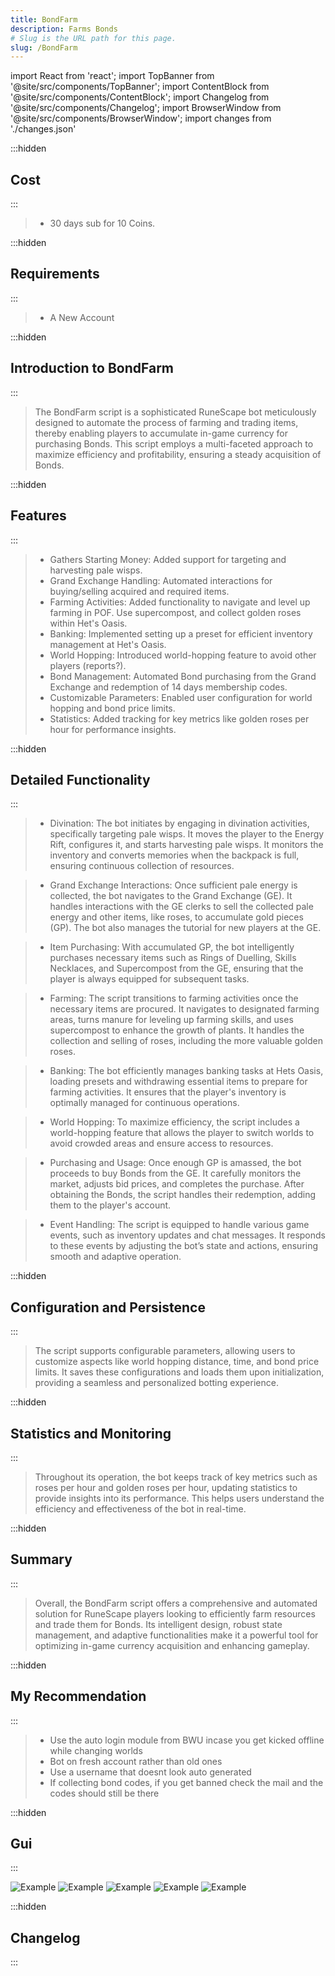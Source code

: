 ```yaml
---
title: BondFarm
description: Farms Bonds
# Slug is the URL path for this page.
slug: /BondFarm
---
```


import React from 'react';
import TopBanner from '@site/src/components/TopBanner';
import ContentBlock from '@site/src/components/ContentBlock';
import Changelog from '@site/src/components/Changelog';
import BrowserWindow from '@site/src/components/BrowserWindow';
import changes from './changes.json'

<TopBanner title="Bond Farm" version="v0.1" author="MonVardsDraguns & andri588" skill="Farming">
</TopBanner>

:::hidden

## Cost

:::

<ContentBlock title="Cost">

> - 30 days sub for 10 Coins.

</ContentBlock>

:::hidden

## Requirements

:::

<ContentBlock title="Requirements">

> - A New Account

</ContentBlock>

:::hidden

## Introduction to BondFarm
:::

<ContentBlock title="Introduction to BondFarm">

> The BondFarm script is a sophisticated RuneScape bot meticulously designed to automate the process of farming and trading items, thereby enabling players to accumulate in-game currency for purchasing Bonds. This script employs a multi-faceted approach to maximize efficiency and profitability, ensuring a steady acquisition of Bonds.

</ContentBlock>

:::hidden

## Features

:::

<ContentBlock title="Features">

> - Gathers Starting Money: Added support for targeting and harvesting pale wisps.
> - Grand Exchange Handling: Automated interactions for buying/selling acquired and required items.
> - Farming Activities: Added functionality to navigate and level up farming in POF. Use supercompost, and collect golden roses within Het's Oasis.
> - Banking: Implemented setting up a preset for efficient inventory management at Het's Oasis.
> - World Hopping: Introduced world-hopping feature to avoid other players (reports?).
> - Bond Management: Automated Bond purchasing from the Grand Exchange and redemption of 14 days membership codes.
> - Customizable Parameters: Enabled user configuration for world hopping and bond price limits.
> - Statistics: Added tracking for key metrics like golden roses per hour for performance insights.

</ContentBlock>

:::hidden

## Detailed Functionality

:::

<ContentBlock title="Detailed Functionality">

> - Divination: The bot initiates by engaging in divination activities, specifically targeting pale wisps. It moves the player to the Energy Rift, configures it, and starts harvesting pale wisps. It monitors the inventory and converts memories when the backpack is full, ensuring continuous collection of resources.

> - Grand Exchange Interactions: Once sufficient pale energy is collected, the bot navigates to the Grand Exchange (GE). It handles interactions with the GE clerks to sell the collected pale energy and other items, like roses, to accumulate gold pieces (GP). The bot also manages the tutorial for new players at the GE.

> - Item Purchasing: With accumulated GP, the bot intelligently purchases necessary items such as Rings of Duelling, Skills Necklaces, and Supercompost from the GE, ensuring that the player is always equipped for subsequent tasks.

> - Farming: The script transitions to farming activities once the necessary items are procured. It navigates to designated farming areas, turns manure for leveling up farming skills, and uses supercompost to enhance the growth of plants. It handles the collection and selling of roses, including the more valuable golden roses.

> - Banking: The bot efficiently manages banking tasks at Hets Oasis, loading presets and withdrawing essential items to prepare for farming activities. It ensures that the player's inventory is optimally managed for continuous operations.

> - World Hopping: To maximize efficiency, the script includes a world-hopping feature that allows the player to switch worlds to avoid crowded areas and ensure access to resources.

> -  Purchasing and Usage: Once enough GP is amassed, the bot proceeds to buy Bonds from the GE. It carefully monitors the market, adjusts bid prices, and completes the purchase. After obtaining the Bonds, the script handles their redemption, adding them to the player's account.

> - Event Handling: The script is equipped to handle various game events, such as inventory updates and chat messages. It responds to these events by adjusting the bot’s state and actions, ensuring smooth and adaptive operation.

</ContentBlock>

:::hidden

## Configuration and Persistence

:::

<ContentBlock title="Configuration and Persistence">

> The script supports configurable parameters, allowing users to customize aspects like world hopping distance, time, and bond price limits. It saves these configurations and loads them upon initialization, providing a seamless and personalized botting experience.

</ContentBlock>

:::hidden

## Statistics and Monitoring

:::

<ContentBlock title="Statistics and Monitoring">

> Throughout its operation, the bot keeps track of key metrics such as roses per hour and golden roses per hour, updating statistics to provide insights into its performance. This helps users understand the efficiency and effectiveness of the bot in real-time.

</ContentBlock>

:::hidden

## Summary

:::

<ContentBlock title="Summary">

> Overall, the BondFarm script offers a comprehensive and automated solution for RuneScape players looking to efficiently farm resources and trade them for Bonds. Its intelligent design, robust state management, and adaptive functionalities make it a powerful tool for optimizing in-game currency acquisition and enhancing gameplay.

</ContentBlock>

:::hidden

## My Recommendation

:::

<ContentBlock title="My Recommendation">

> - Use the auto login module from BWU incase you get kicked offline while changing worlds
> - Bot on fresh account rather than old ones
> - Use a username that doesnt look auto generated
> - If collecting bond codes, if you get banned check the mail and the codes should still be there

</ContentBlock>

:::hidden

## Gui

:::

<ContentBlock title="Gui">

![Example](1.png)
![Example](2.png)
![Example](3.png)
![Example](4.png)
![Example](5.png)

</ContentBlock>

:::hidden

## Changelog

:::

<Changelog changes={changes}>

</Changelog>
